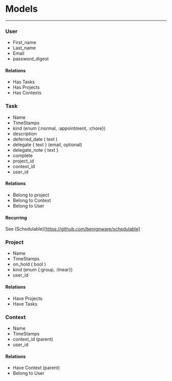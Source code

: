 # Models

---

### User

- First_name
- Last_name
- Email
- password_digest

#### Relations

- Has Tasks
- Has Projects
- Has Contexts

### Task

- Name
- TimeStamps
- kind (enum {:normal, :appointment, :chore})
- description
- deferred_date ( text )
- delegate { text } (email, optional)
- delegate_note { text }
- complete
- project_id
- context_id
- user_id

#### Relations

- Belong to project
- Belong to Context
- Belong to User

#### Recurring

See (Schedulable)[https://github.com/benignware/schedulable]

### Project

- Name
- TimeStamps
- on_hold ( bool )
- kind (enum {:group, :linear})
- user_id

#### Relations

- Have Projects
- Have Tasks

### Context

- Name
- TimeStamps
- context_id (parent)
- user_id

#### Relations

- Have Context (parent)
- Belong to User
